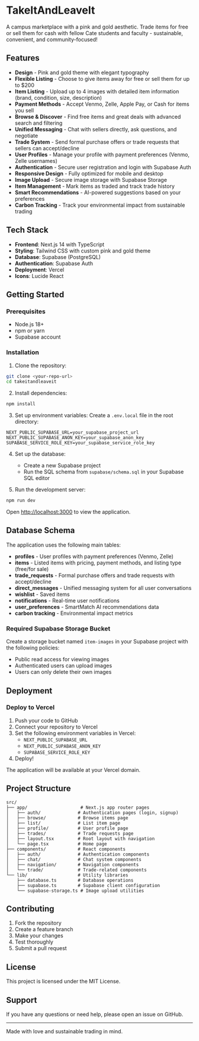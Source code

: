 # TakeItAndLeaveIt

A campus marketplace with a pink and gold aesthetic. Trade items for free or sell them for cash with fellow Cate students and faculty - sustainable, convenient, and community-focused!

## Features

- **Design** - Pink and gold theme with elegant typography
- **Flexible Listing** - Choose to give items away for free or sell them for up to $200
- **Item Listing** - Upload up to 4 images with detailed item information (brand, condition, size, description)
- **Payment Methods** - Accept Venmo, Zelle, Apple Pay, or Cash for items you sell
- **Browse & Discover** - Find free items and great deals with advanced search and filtering
- **Unified Messaging** - Chat with sellers directly, ask questions, and negotiate
- **Trade System** - Send formal purchase offers or trade requests that sellers can accept/decline
- **User Profiles** - Manage your profile with payment preferences (Venmo, Zelle usernames)
- **Authentication** - Secure user registration and login with Supabase Auth
- **Responsive Design** - Fully optimized for mobile and desktop
- **Image Upload** - Secure image storage with Supabase Storage
- **Item Management** - Mark items as traded and track trade history
- **Smart Recommendations** - AI-powered suggestions based on your preferences
- **Carbon Tracking** - Track your environmental impact from sustainable trading

## Tech Stack

- **Frontend**: Next.js 14 with TypeScript
- **Styling**: Tailwind CSS with custom pink and gold theme
- **Database**: Supabase (PostgreSQL)
- **Authentication**: Supabase Auth
- **Deployment**: Vercel
- **Icons**: Lucide React

## Getting Started

### Prerequisites

- Node.js 18+ 
- npm or yarn
- Supabase account

### Installation

1. Clone the repository:
```bash
git clone <your-repo-url>
cd takeitandleaveit
```

2. Install dependencies:
```bash
npm install
```

3. Set up environment variables:
Create a `.env.local` file in the root directory:
```env
NEXT_PUBLIC_SUPABASE_URL=your_supabase_project_url
NEXT_PUBLIC_SUPABASE_ANON_KEY=your_supabase_anon_key
SUPABASE_SERVICE_ROLE_KEY=your_supabase_service_role_key
```

4. Set up the database:
   - Create a new Supabase project
   - Run the SQL schema from `supabase/schema.sql` in your Supabase SQL editor

5. Run the development server:
```bash
npm run dev
```

Open [http://localhost:3000](http://localhost:3000) to view the application.

## Database Schema

The application uses the following main tables:

- **profiles** - User profiles with payment preferences (Venmo, Zelle)
- **items** - Listed items with pricing, payment methods, and listing type (free/for sale)
- **trade_requests** - Formal purchase offers and trade requests with accept/decline
- **direct_messages** - Unified messaging system for all user conversations
- **wishlist** - Saved items
- **notifications** - Real-time user notifications
- **user_preferences** - SmartMatch AI recommendations data
- **carbon tracking** - Environmental impact metrics

### Required Supabase Storage Bucket

Create a storage bucket named `item-images` in your Supabase project with the following policies:
- Public read access for viewing images
- Authenticated users can upload images
- Users can only delete their own images

## Deployment

### Deploy to Vercel

1. Push your code to GitHub
2. Connect your repository to Vercel
3. Set the following environment variables in Vercel:
   - `NEXT_PUBLIC_SUPABASE_URL`
   - `NEXT_PUBLIC_SUPABASE_ANON_KEY`
   - `SUPABASE_SERVICE_ROLE_KEY`
4. Deploy!

The application will be available at your Vercel domain.

## Project Structure

```
src/
├── app/                    # Next.js app router pages
│   ├── auth/              # Authentication pages (login, signup)
│   ├── browse/            # Browse items page
│   ├── list/              # List item page
│   ├── profile/           # User profile page
│   ├── trades/            # Trade requests page
│   ├── layout.tsx         # Root layout with navigation
│   └── page.tsx           # Home page
├── components/            # React components
│   ├── auth/              # Authentication components
│   ├── chat/              # Chat system components
│   ├── navigation/        # Navigation components
│   └── trade/             # Trade-related components
└── lib/                   # Utility libraries
    ├── database.ts        # Database operations
    ├── supabase.ts        # Supabase client configuration
    └── supabase-storage.ts # Image upload utilities
```

## Contributing

1. Fork the repository
2. Create a feature branch
3. Make your changes
4. Test thoroughly
5. Submit a pull request

## License

This project is licensed under the MIT License.

## Support

If you have any questions or need help, please open an issue on GitHub.

---

Made with love and sustainable trading in mind.